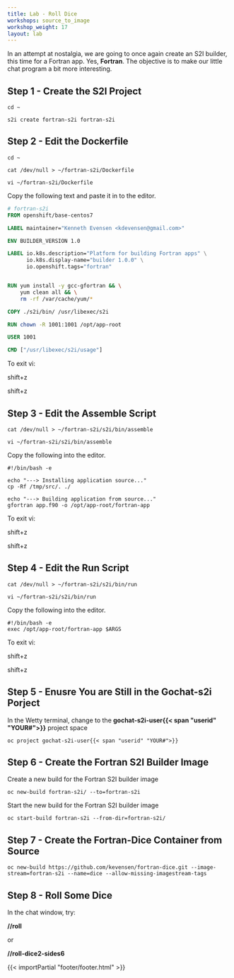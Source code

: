 ```yaml
---
title: Lab - Roll Dice
workshops: source_to_image
workshop_weight: 17
layout: lab
---
```

In an attempt at nostalgia, we are going to once again create an S2I builder, this time for a Fortran app.  Yes, **Fortran**.  The objective is to make our little chat program a bit more interesting.

## Step 1 - Create the S2I Project
```terminal
cd ~
```
```terminal
s2i create fortran-s2i fortran-s2i
```
## Step 2 - Edit the Dockerfile
```terminal
cd ~
```
```terminal
cat /dev/null > ~/fortran-s2i/Dockerfile
```
```terminal
vi ~/fortran-s2i/Dockerfile
```
Copy the following text and paste it in to the editor.
```Dockerfile
# fortran-s2i
FROM openshift/base-centos7

LABEL maintainer="Kenneth Evensen <kdevensen@gmail.com>"

ENV BUILDER_VERSION 1.0

LABEL io.k8s.description="Platform for building Fortran apps" \
      io.k8s.display-name="builder 1.0.0" \
      io.openshift.tags="fortran"


RUN yum install -y gcc-gfortran && \
    yum clean all && \
    rm -rf /var/cache/yum/*

COPY ./s2i/bin/ /usr/libexec/s2i

RUN chown -R 1001:1001 /opt/app-root

USER 1001

CMD ["/usr/libexec/s2i/usage"]
```
To exit vi:

shift+z

shift+z
## Step 3 - Edit the Assemble Script
```terminal
cat /dev/null > ~/fortran-s2i/s2i/bin/assemble
```
```terminal
vi ~/fortran-s2i/s2i/bin/assemble
```
Copy the following into the editor.
```terminal
#!/bin/bash -e

echo "---> Installing application source..."
cp -Rf /tmp/src/. ./

echo "---> Building application from source..."
gfortran app.f90 -o /opt/app-root/fortran-app
```
To exit vi:

shift+z

shift+z
## Step 4 - Edit the Run Script
```terminal
cat /dev/null > ~/fortran-s2i/s2i/bin/run
```
```terminal
vi ~/fortran-s2i/s2i/bin/run
```
Copy the following into the editor.
```terminal
#!/bin/bash -e
exec /opt/app-root/fortran-app $ARGS
```
To exit vi:

shift+z

shift+z
## Step 5 - Enusre You are Still in the Gochat-s2i Porject
In the Wetty terminal, change to the **gochat-s2i-user{{< span "userid" "YOUR#">}}** project space
```terminal
oc project gochat-s2i-user{{< span "userid" "YOUR#">}}
```
## Step 6 - Create the Fortran S2I Builder Image
Create a new build for the Fortran S2I builder image
```terminal
oc new-build fortran-s2i/ --to=fortran-s2i
```
Start the new build for the Fortran S2I builder image
```terminal
oc start-build fortran-s2i --from-dir=fortran-s2i/
```
## Step 7 - Create the Fortran-Dice Container from Source
```terminal
oc new-build https://github.com/kevensen/fortran-dice.git --image-stream=fortran-s2i --name=dice --allow-missing-imagestream-tags
```
## Step 8 - Roll Some Dice
In the chat window, try:

**//roll**

or

**//roll-dice2-sides6**

{{< importPartial "footer/footer.html" >}}